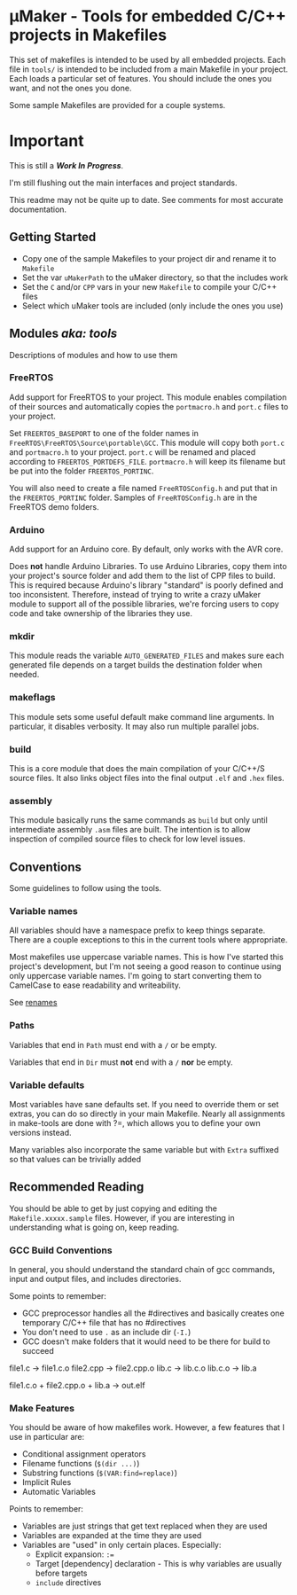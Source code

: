 # µMaker  - Tools for embedded C/C++ projects in Makefiles

This set of makefiles is intended to be used by all embedded projects. Each file in `tools/` is intended to be included from a main Makefile in your project. Each loads a particular set of features. You should include the ones you want, and not the ones you done.

Some sample Makefiles are provided for a couple systems.

# Important

This is still a ***Work In Progress***.

I'm still flushing out the main interfaces and project standards.

This readme may not be quite up to date. See comments for most accurate documentation.

## Getting Started

 - Copy one of the sample Makefiles to your project dir and rename it to `Makefile`
 - Set the var `uMakerPath` to the uMaker directory, so that the includes work
 - Set the `C` and/or `CPP` vars in your new `Makefile` to compile your C/C++ files
 - Select which uMaker tools are included (only include the ones you use)

## Modules *aka: tools*

Descriptions of modules and how to use them

### FreeRTOS

Add support for FreeRTOS to your project. This module enables compilation of their
sources and automatically copies the `portmacro.h` and `port.c` files to your
project.

Set `FREERTOS_BASEPORT` to one of the folder names in `FreeRTOS\FreeRTOS\Source\portable\GCC`.
This module will copy both `port.c` and `portmacro.h` to your project. `port.c`
will be renamed and placed according to `FREERTOS_PORTDEFS_FILE`. `portmacro.h`
will keep its filename but be put into the folder `FREERTOS_PORTINC`.

You will also need to create a file named `FreeRTOSConfig.h` and put that in the
`FREERTOS_PORTINC` folder. Samples of `FreeRTOSConfig.h` are in the FreeRTOS demo
folders.

### Arduino

Add support for an Arduino core. By default, only works with the AVR core.

Does **not** handle Arduino Libraries. To use Arduino Libraries, copy them into
your project's source folder and add them to the list of CPP files to build. This
is required because Arduino's library "standard" is poorly defined and too
inconsistent. Therefore, instead of trying to write a crazy uMaker module to
support all of the possible libraries, we're forcing users to copy code and take
ownership of the libraries they use.

### mkdir

This module reads the variable `AUTO_GENERATED_FILES` and makes sure each
generated file depends on a target builds the destination folder when needed.

### makeflags

This module sets some useful default make command line arguments. In particular,
it disables verbosity. It may also run multiple parallel jobs.

### build

This is a core module that does the main compilation of your C/C++/S source files.
It also links object files into the final output `.elf` and `.hex` files.

### assembly

This module basically runs the same commands as `build` but only until intermediate
assembly `.asm` files are built. The intention is to allow inspection of compiled
source files to check for low level issues.

## Conventions

Some guidelines to follow using the tools.

### Variable names

All variables should have a namespace prefix to keep things separate. There are a couple exceptions to this in the current tools where appropriate.

Most makefiles use uppercase variable names. This is how I've started this project's development, but I'm not seeing a good reason to continue using only uppercase variable names. I'm going to start converting them to CamelCase to ease readability and writeability.

See [renames](Renames.md)

### Paths

Variables that end in `Path` must end with a `/` or be empty.

Variables that end in `Dir` must **not** end with a `/` **nor** be empty.

### Variable defaults

Most variables have sane defaults set. If you need to override them or set extras, you can do so directly in your main Makefile. Nearly all assignments in make-tools are done with ?=, which allows you to define your own versions instead.

Many variables also incorporate the same variable but with `Extra` suffixed so that values can be trivially added

## Recommended Reading

You should be able to get by just copying and editing the `Makefile.xxxxx.sample` files. However, if you are interesting in understanding what is going on, keep reading.

### GCC Build Conventions

In general, you should understand the standard chain of gcc commands, input and output files, and includes directories.

Some points to remember:

 - GCC preprocessor handles all the #directives and basically creates one temporary C/C++ file that has no #directives
 - You don't need to use `.` as an include dir (`-I.`)
 - GCC doesn't make folders that it would need to be there for build to succeed

file1.c		-> file1.c.o
file2.cpp	-> file2.cpp.o
lib.c		-> lib.c.o
lib.c.o		-> lib.a

file1.c.o + file2.cpp.o + lib.a -> out.elf

### Make Features

You should be aware of how makefiles work. However, a few features that I use in particular are:

 - Conditional assignment operators
 - Filename functions (`$(dir ...)`)
 - Substring functions (`$(VAR:find=replace)`)
 - Implicit Rules
 - Automatic Variables

Points to remember:

 - Variables are just strings that get text replaced when they are used
 - Variables are expanded at the time they are used
 - Variables are "used" in only certain places. Especially:
     - Explicit expansion: `:=`
     - Target [dependency] declaration - This is why variables are usually before targets
     - `include` directives
